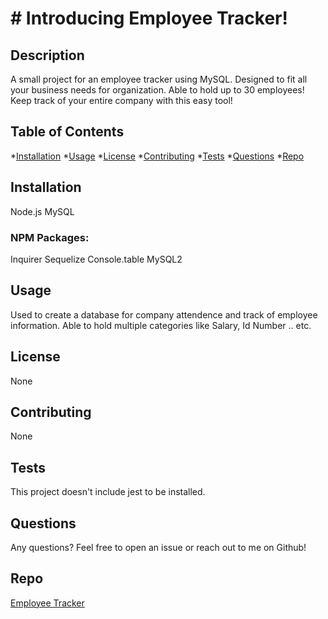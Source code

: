 # # Introducing Employee Tracker!

## Description
A small project for an employee tracker using MySQL. Designed to fit all your business needs for organization. Able to hold up to 30 employees!
Keep track of your entire company with this easy tool!

## Table of Contents
*[Installation](#installation)
*[Usage](#usage)
*[License](#license)
*[Contributing](#contributing)
*[Tests](#tests)
*[Questions](#questions)
*[Repo](#repo)

## Installation
Node.js
MySQL

### NPM Packages: 
Inquirer
Sequelize
Console.table 
MySQL2

## Usage
Used to create a database for company attendence and track of employee information.
Able to hold multiple categories like Salary, Id Number .. etc.

## License 
None

## Contributing
None

## Tests
This project doesn't include jest to be installed. 

## Questions
Any questions? Feel free to open an issue or reach out to me on Github!

## Repo
[Employee Tracker](https://github.com/mlbarre/employee_tracker)